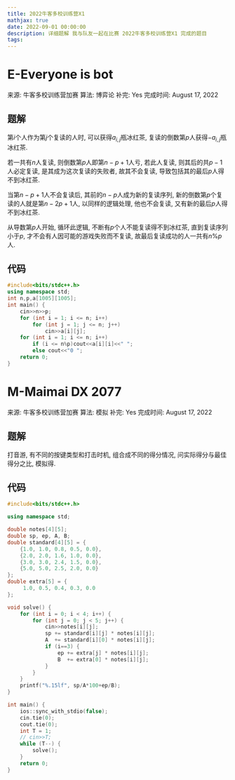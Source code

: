 ```yaml
---
title: 2022牛客多校训练营X1
mathjax: true
date: 2022-09-01 00:00:00
description: 详细题解 我与队友一起在比赛 2022牛客多校训练营X1 完成的题目
tags:
---
```

# E-Everyone is bot

来源: 牛客多校训练营加赛
算法: 博弈论
补完: Yes
完成时间: August 17, 2022

## 题解

第$i$个人作为第$j$个复读的人时, 可以获得$a_{i,j}$瓶冰红茶, 复读的倒数第$p$人获得$-a_{i,j}$瓶冰红茶. 

若一共有$n$人复读, 则倒数第$p$人即第$n-p+1$人亏, 若此人复读, 则其后的共$p-1$人必定复读, 是其成为这次复读的失败者, 故其不会复读, 导致包括其的最后$p$人得不到冰红茶. 

当第$n-p+1$人不会复读后, 其前的$n-p$人成为新的复读序列, 新的倒数第$p$个复读的人就是第$n-2p+1$人, 以同样的逻辑处理, 他也不会复读, 又有新的最后$p$人得不到冰红茶. 

从导数第$p$人开始, 循环此逻辑, 不断有$p$个人不能复读得不到冰红茶, 直到复读序列小于$p$, 才不会有人因可能的游戏失败而不复读, 故最后复读成功的人一共有$n\%p$人.

## 代码

```cpp
#include<bits/stdc++.h>
using namespace std;
int n,p,a[1005][1005];
int main() {
    cin>>n>>p;
    for (int i = 1; i <= n; i++)
        for (int j = 1; j <= n; j++)
            cin>>a[i][j];
    for (int i = 1; i <= n; i++)
        if (i <= n%p)cout<<a[i][i]<<" ";
        else cout<<"0 ";
    return 0;
}
```
# M-Maimai DX 2077

来源: 牛客多校训练营加赛
算法: 模拟
补完: Yes
完成时间: August 17, 2022

## 题解

打音游, 有不同的按键类型和打击时机, 组合成不同的得分情况, 问实际得分与最佳得分之比, 模拟得. 

## 代码

```cpp
#include<bits/stdc++.h>

using namespace std;

double notes[4][5];
double sp, ep, A, B;
double standard[4][5] = {
    {1.0, 1.0, 0.8, 0.5, 0.0},
    {2.0, 2.0, 1.6, 1.0, 0.0},
    {3.0, 3.0, 2.4, 1.5, 0.0},
    {5.0, 5.0, 2.5, 2.0, 0.0}
};
double extra[5] = {
     1.0, 0.5, 0.4, 0.3, 0.0
};

void solve() {
    for (int i = 0; i < 4; i++) {
        for (int j = 0; j < 5; j++) {
            cin>>notes[i][j];
            sp += standard[i][j] * notes[i][j];
            A  += standard[i][0] * notes[i][j];
            if (i==3) {
                ep += extra[j] * notes[i][j];
                B  += extra[0] * notes[i][j];
            }
        }
    }
    printf("%.15lf", sp/A*100+ep/B);
}

int main() {
    ios::sync_with_stdio(false);
    cin.tie(0);
    cout.tie(0);
    int T = 1;
    // cin>>T;
    while (T--) {
        solve();
    }
    return 0;
}
```
